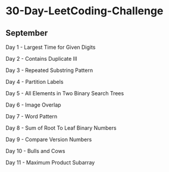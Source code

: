 # 30-Day-LeetCoding-Challenge

## September

Day 1 - Largest Time for Given Digits

Day 2 - Contains Duplicate III

Day 3 - Repeated Substring Pattern

Day 4 - Partition Labels

Day 5 - All Elements in Two Binary Search Trees

Day 6 - Image Overlap

Day 7 - Word Pattern

Day 8 - Sum of Root To Leaf Binary Numbers

Day 9 - Compare Version Numbers

Day 10 -  Bulls and Cows

Day 11 - Maximum Product Subarray
